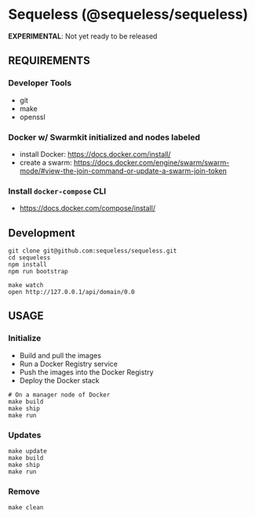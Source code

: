 # Sequeless (@sequeless/sequeless)

**EXPERIMENTAL**: Not yet ready to be released

## REQUIREMENTS

### Developer Tools

- git
- make
- openssl

### Docker w/ Swarmkit initialized and nodes labeled

- install Docker: https://docs.docker.com/install/
- create a swarm: https://docs.docker.com/engine/swarm/swarm-mode/#view-the-join-command-or-update-a-swarm-join-token

### Install `docker-compose` CLI

- https://docs.docker.com/compose/install/


## Development

```
git clone git@github.com:sequeless/sequeless.git
cd sequeless
npm install
npm run bootstrap

make watch
open http://127.0.0.1/api/domain/0.0
```

## USAGE

### Initialize

- Build and pull the images
- Run a Docker Registry service
- Push the images into the Docker Registry
- Deploy the Docker stack

```
# On a manager node of Docker
make build
make ship
make run
```

### Updates

```
make update
make build
make ship
make run
```

### Remove

```
make clean
```
